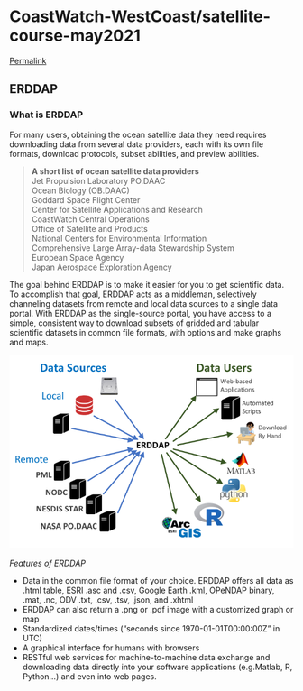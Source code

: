 # CoastWatch-WestCoast/satellite-course-may2021

[Permalink](https://github.com/CoastWatch-WestCoast/satellite-course-may2021/blob/57de06ed1187915df236dfd7e11e9482840042be/tutorials/erddap/README.md)

## ERDDAP

### What is ERDDAP

For many users, obtaining the ocean satellite data they need requires downloading data from several data providers, each with its own file formats, download protocols, subset abilities, and preview abilities.

> **A short list of ocean satellite data providers**  
>  Jet Propulsion Laboratory PO.DAAC  
>  Ocean Biology \(OB.DAAC\)  
>  Goddard Space Flight Center  
>  Center for Satellite Applications and Research  
>  CoastWatch Central Operations  
>  Office of Satellite and Products  
>  National Centers for Environmental Information  
>  Comprehensive Large Array-data Stewardship System  
>  European Space Agency  
>  Japan Aerospace Exploration Agency

The goal behind ERDDAP is to make it easier for you to get scientific data. To accomplish that goal, ERDDAP acts as a middleman, selectively channeling datasets from remote and local data sources to a single data portal. With ERDDAP as the single-source portal, you have access to a simple, consistent way to download subsets of gridded and tabular scientific datasets in common file formats, with options and make graphs and maps.

![](../../.gitbook/assets/erddap%20%281%29.png)

_Features of ERDDAP_

* Data in the common file format of your choice. ERDDAP offers all data as .html table, ESRI .asc and .csv, Google Earth .kml, OPeNDAP binary, .mat, .nc, ODV .txt, .csv, .tsv, .json, and .xhtml
* ERDDAP can also return a .png or .pdf image with a customized graph or map
* Standardized dates/times \(“seconds since 1970-01-01T00:00:00Z” in UTC\)
* A graphical interface for humans with browsers
* RESTful web services for machine-to-machine data exchange and downloading data directly into your software applications \(e.g.Matlab, R, Python…\) and even into web pages.

